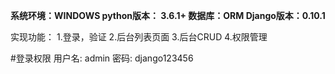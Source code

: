 **系统环境：WINDOWS
python版本： 3.6.1+
数据库：ORM
Django版本：0.10.1**

实现功能：
  1.登录，验证
  2.后台列表页面
  3.后台CRUD
  4.权限管理


  #登录权限
  用户名: admin
  密码:   django123456

 
